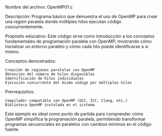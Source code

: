 Nombre del archivo: OpenMP01.c

Descripción: Programa básico que demuestra el uso de OpenMP para crear una región paralela donde múltiples hilos ejecutan código concurrentemente.

Propósito educativo: Este código sirve como introducción a los conceptos fundamentales de programación paralela con OpenMP, mostrando cómo inicializar un entorno paralelo y cómo cada hilo puede identificarse a sí mismo.

Conceptos demostrados:

    Creación de regiones paralelas con OpenMP
    Obtención del número de hilos disponibles
    Identificación de hilos individuales
    Ejecución concurrente del mismo código por múltiples hilos

Prerrequisitos:

    Compilador compatible con OpenMP (GCC, ICC, Clang, etc.)
    Biblioteca OpenMP instalada en el sistema

Este ejemplo es ideal como punto de partida para comprender cómo OpenMP simplifica la programación paralela, permitiendo transformar programas secuenciales en paralelos con cambios mínimos en el código fuente.


